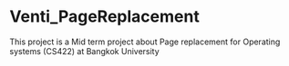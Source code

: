 # Venti_PageReplacement
 This project is a Mid term project about Page replacement for Operating systems (CS422) at Bangkok University
